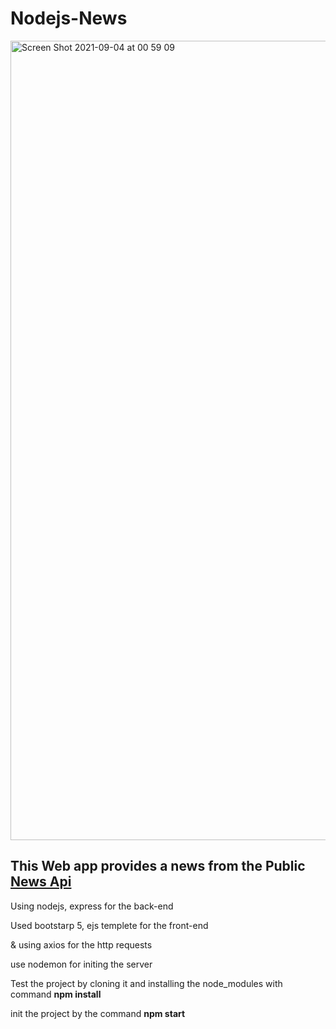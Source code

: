 
# Nodejs-News

<img width="1279" alt="Screen Shot 2021-09-04 at 00 59 09" src="https://user-images.githubusercontent.com/66588352/132072695-fafa2da6-9693-466d-9f3b-9b629b6b1510.png">

<h2>This Web app provides a news from the Public <a href="https://newsapi.org">News Api</a></h2>
<p>Using nodejs, express for the back-end</p>
<p>Used bootstarp 5, ejs templete for the front-end</p>
<p>& using axios for the http requests</p>

use nodemon for initing the server

<p>Test the project by cloning it and installing the node_modules with command <strong>npm install</strong></p>
<p>init the project by the command <strong>npm start</starong>
